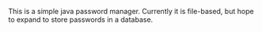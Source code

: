 This is a simple java password manager.
Currently it is file-based, but hope to expand to store passwords in a database.
